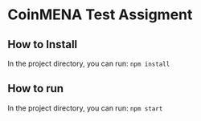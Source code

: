 # CoinMENA Test Assigment

## How to Install
In the project directory, you can run:
`npm install`

## How to run
In the project directory, you can run:
`npm start`